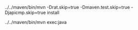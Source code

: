  ../../maven/bin/mvn  -Drat.skip=true -Dmaven.test.skip=true -Djapicmp.skip=true  install


 ../../maven/bin/mvn exec:java
